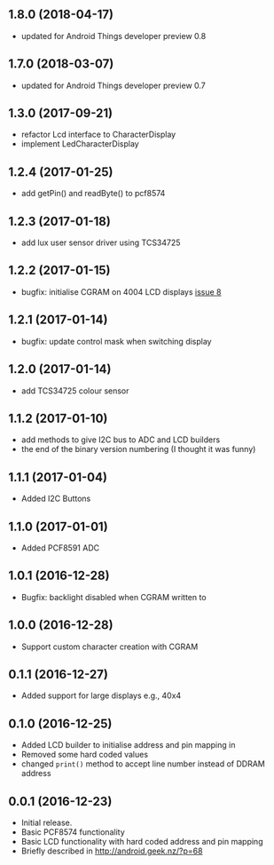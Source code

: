 ## 1.8.0 (2018-04-17)

  - updated for Android Things developer preview 0.8

## 1.7.0 (2018-03-07)

  - updated for Android Things developer preview 0.7

## 1.3.0 (2017-09-21)

  - refactor Lcd interface to CharacterDisplay
  - implement LedCharacterDisplay

## 1.2.4 (2017-01-25)

  - add getPin() and readByte() to pcf8574

## 1.2.3 (2017-01-18)

  - add lux user sensor driver using TCS34725

## 1.2.2 (2017-01-15)

  - bugfix: initialise CGRAM on 4004 LCD displays [issue 8](https://github.com/davemckelvie/things-drivers/issues/8)

## 1.2.1 (2017-01-14)

  - bugfix: update control mask when switching display

## 1.2.0 (2017-01-14)

 - add TCS34725 colour sensor

## 1.1.2 (2017-01-10)

 - add methods to give I2C bus to ADC and LCD builders
 - the end of the binary version numbering (I thought it was funny)

## 1.1.1 (2017-01-04)

 - Added I2C Buttons

## 1.1.0 (2017-01-01)

 - Added PCF8591 ADC

## 1.0.1 (2016-12-28)

 - Bugfix: backlight disabled when CGRAM written to

## 1.0.0 (2016-12-28)

 - Support custom character creation with CGRAM

## 0.1.1 (2016-12-27)

 - Added support for large displays e.g., 40x4

## 0.1.0 (2016-12-25)

 - Added LCD builder to initialise address and pin mapping in
 - Removed some hard coded values
 - changed `print()` method to accept line number instead of DDRAM address

## 0.0.1 (2016-12-23)

 - Initial release.
 - Basic PCF8574 functionality
 - Basic LCD functionality with hard coded address and pin mapping
 - Briefly described in http://android.geek.nz/?p=68
